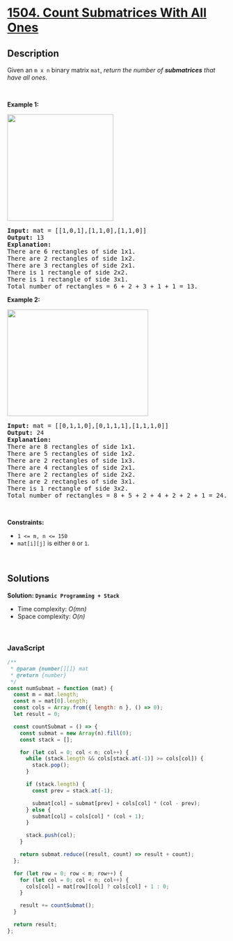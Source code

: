 # [1504. Count Submatrices With All Ones](https://leetcode.com/problems/count-submatrices-with-all-ones)

## Description

<div class="xFUwe" data-track-load="description_content"><p>Given an <code>m x n</code> binary matrix <code>mat</code>, <em>return the number of <strong>submatrices</strong> that have all ones</em>.</p>

<p>&nbsp;</p>
<p><strong class="example">Example 1:</strong></p>
<img alt="" src="https://assets.leetcode.com/uploads/2021/10/27/ones1-grid.jpg" style="width: 244px; height: 245px;">
<pre><strong>Input:</strong> mat = [[1,0,1],[1,1,0],[1,1,0]]
<strong>Output:</strong> 13
<strong>Explanation:</strong> 
There are 6 rectangles of side 1x1.
There are 2 rectangles of side 1x2.
There are 3 rectangles of side 2x1.
There is 1 rectangle of side 2x2. 
There is 1 rectangle of side 3x1.
Total number of rectangles = 6 + 2 + 3 + 1 + 1 = 13.
</pre>

<p><strong class="example">Example 2:</strong></p>
<img alt="" src="https://assets.leetcode.com/uploads/2021/10/27/ones2-grid.jpg" style="width: 324px; height: 245px;">
<pre><strong>Input:</strong> mat = [[0,1,1,0],[0,1,1,1],[1,1,1,0]]
<strong>Output:</strong> 24
<strong>Explanation:</strong> 
There are 8 rectangles of side 1x1.
There are 5 rectangles of side 1x2.
There are 2 rectangles of side 1x3. 
There are 4 rectangles of side 2x1.
There are 2 rectangles of side 2x2. 
There are 2 rectangles of side 3x1. 
There is 1 rectangle of side 3x2. 
Total number of rectangles = 8 + 5 + 2 + 4 + 2 + 2 + 1 = 24.
</pre>

<p>&nbsp;</p>
<p><strong>Constraints:</strong></p>

<ul>
	<li><code>1 &lt;= m, n &lt;= 150</code></li>
	<li><code>mat[i][j]</code> is either <code>0</code> or <code>1</code>.</li>
</ul>
</div>

<p>&nbsp;</p>

## Solutions

**Solution: `Dynamic Programming + Stack`**

- Time complexity: <em>O(mn)</em>
- Space complexity: <em>O(n)</em>

<p>&nbsp;</p>

### **JavaScript**

```js
/**
 * @param {number[][]} mat
 * @return {number}
 */
const numSubmat = function (mat) {
  const m = mat.length;
  const n = mat[0].length;
  const cols = Array.from({ length: n }, () => 0);
  let result = 0;

  const countSubmat = () => {
    const submat = new Array(n).fill(0);
    const stack = [];

    for (let col = 0; col < n; col++) {
      while (stack.length && cols[stack.at(-1)] >= cols[col]) {
        stack.pop();
      }

      if (stack.length) {
        const prev = stack.at(-1);

        submat[col] = submat[prev] + cols[col] * (col - prev);
      } else {
        submat[col] = cols[col] * (col + 1);
      }

      stack.push(col);
    }

    return submat.reduce((result, count) => result + count);
  };

  for (let row = 0; row < m; row++) {
    for (let col = 0; col < n; col++) {
      cols[col] = mat[row][col] ? cols[col] + 1 : 0;
    }

    result += countSubmat();
  }

  return result;
};
```
